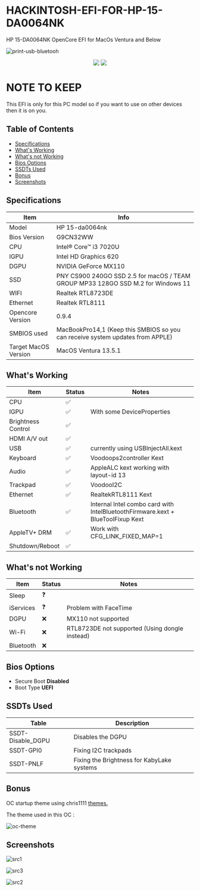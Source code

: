 # HACKINTOSH-EFI-FOR-HP-15-DA0064NK

HP 15-DA0064NK OpenCore EFI for MacOs Ventura and Below

![print-usb-bluetooh](https://github.com/versionbeta10/HACKINTOSH-EFI-FOR-HP-15-DA0064NK-/assets/53920740/eebfe9e4-123e-4141-ab83-e3fcd16c3290)

<div id="badges" align="center">
  <img src="https://img.shields.io/badge/EFI-OC-blue">
  <img src="https://img.shields.io/badge/macOS-Ventura_13.5.1-orange">
</div>

# NOTE TO KEEP

This EFI is only for this PC model so if you want to use on other devices then it is on you.

## Table of Contents

*   [Specifications](#specifications)
*   [What's Working](#whats-working)
*   [What's not Working](#whats-not-working)
*   [Bios Options](#bios-options)
*   [SSDTs Used](#ssdts-used)
*   [Bonus](#bonus)
*   [Screenshots](#screenshots)

## Specifications

| Item  | Info  |
| ------------ | ------------ |
| Model  | HP 15-da0064nk  |
| Bios Version  | G9CN32WW  |
| CPU  |  Intel® Core™ i3 7020U |
| IGPU  |  Intel HD Graphics 620 |
| DGPU | NVIDIA GeForce MX110  |
| SSD | PNY CS900 240GO SSD 2.5 for macOS / TEAM GROUP MP33 128GO SSD M.2 for Windows 11  |
| WIFI | Realtek RTL8723DE  |
| Ethernet  | Realtek RTL8111  |
| Opencore Version  | 0.9.4  |
| SMBIOS used  | MacBookPro14,1 (Keep this SMBIOS so you can receive system updates from APPLE)  |
| Target MacOS Version  | MacOS Ventura 13.5.1  |

## What's Working

| Item | Status | Notes |
| --- | --- | --- |
| CPU | ✅ |   |
| IGPU | ✅ | With some DeviceProperties |
| Brightness Control | ✅ |   |
| HDMI A/V out | ✅ |   |
| USB | ✅ | currently using USBInjectAll.kext |
| Keyboard | ✅ | Voodoops2controller Kext |
| Audio | ✅ | AppleALC kext working with layout-id 13 |
| Trackpad | ✅ | VoodooI2C |
| Ethernet | ✅ | RealtekRTL8111 Kext |
| Bluetooth | ✅ | Internal Intel combo card with IntelBluetoothFirmware.kext + BlueToolFixup Kext |
| AppleTV+ DRM | ✅ | Work with CFG_LINK_FIXED_MAP=1 |
| Shutdown/Reboot | ✅ |   |

## What's not Working

| Item | Status | Notes |
| --- | --- | --- |
| Sleep | ❓ |  |
| iServices |  ❓ | Problem with FaceTime |
| DGPU | ❌ | MX110 not supported |
| Wi-Fi | ❌ | RTL8723DE not supported (Using dongle instead) |
| Bluetooth | ❌ |  |

## Bios Options

*   Secure Boot **Disabled**
*   Boot Type **UEFI**
## SSDTs Used

| Table | Description |
| --- | --- |
| SSDT-Disable_DGPU | Disables the DGPU |
| SSDT-GPI0 | Fixing I2C trackpads |
| SSDT-PNLF | Fixing the Brightness for KabyLake systems |

## Bonus

OC startup theme using chris1111 [themes.](https://github.com/chris1111/My-Simple-OC-Themes)

The theme used in this OC :

![oc-theme](https://raw.githubusercontent.com/chris1111/My-Simple-OC-Themes/master/View%20Boot%200.7/Flavours-Ventura13.png)

## Screenshots

![src1](https://github.com/versionbeta10/HACKINTOSH-EFI-FOR-HP-15-DA0064NK-/assets/53920740/eb856c51-1d0d-4b52-9268-b7288d1fa18a)

![src3](https://github.com/versionbeta10/HACKINTOSH-EFI-FOR-HP-15-DA0064NK-/assets/53920740/ba45d9d4-4cfa-4fc7-ae33-2567bc46c3cd)

![src2](https://github.com/versionbeta10/HACKINTOSH-EFI-FOR-HP-15-DA0064NK-/assets/53920740/d77da6c5-86dd-402e-ac45-a97de7b29cc6)
